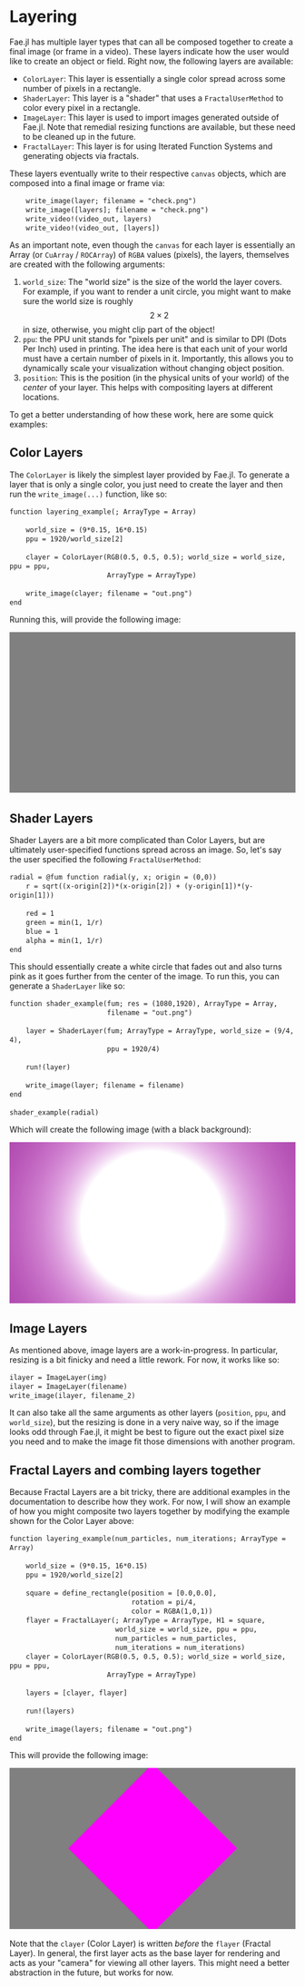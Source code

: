 # Layering

Fae.jl has multiple layer types that can all be composed together to create a final image (or frame in a video).
These layers indicate how the user would like to create an object or field.
Right now, the following layers are available:

* `ColorLayer`: This layer is essentially a single color spread across some number of pixels in a rectangle.
* `ShaderLayer`: This layer is a "shader" that uses a `FractalUserMethod` to color every pixel in a rectangle.
* `ImageLayer`: This layer is used to import images generated outside of Fae.jl. Note that remedial resizing functions are available, but these need to be cleaned up in the future.
* `FractalLayer`: This layer is for using Iterated Function Systems and generating objects via fractals.

These layers eventually write to their respective `canvas` objects, which are composed into a final image or frame via:

```
    write_image(layer; filename = "check.png")
    write_image([layers]; filename = "check.png")
    write_video!(video_out, layers)
    write_video!(video_out, [layers])
```

As an important note, even though the `canvas` for each layer is essentially an Array (or `CuArray` / `ROCArray`) of `RGBA` values (pixels), the layers, themselves are created with the following arguments:

1. `world_size`: The "world size" is the size of the world the layer covers.  For example, if you want to render a unit circle, you might want to make sure the world size is roughly $$2\times 2$$ in size, otherwise, you might clip part of the object!
2. `ppu`: the PPU unit stands for "pixels per unit" and is similar to DPI (Dots Per Inch) used in printing. The idea here is that each unit of your world must have a certain number of pixels in it. Importantly, this allows you to dynamically scale your visualization without changing object position.
3. `position`: This is the position (in the physical units of your world) of the *center* of your layer. This helps with compositing layers at different locations.

To get a better understanding of how these work, here are some quick examples:

## Color Layers

The `ColorLayer` is likely the simplest layer provided by Fae.jl.
To generate a layer that is only a single color, you just need to create the layer and then run the `write_image(...)` function, like so:

```
function layering_example(; ArrayType = Array)

    world_size = (9*0.15, 16*0.15)
    ppu = 1920/world_size[2]

    clayer = ColorLayer(RGB(0.5, 0.5, 0.5); world_size = world_size, ppu = ppu,
                        ArrayType = ArrayType)

    write_image(clayer; filename = "out.png")
end

```

Running this, will provide the following image:

![Color Layer Example](res/layering_color.png)

## Shader Layers

Shader Layers are a bit more complicated than Color Layers, but are ultimately user-specified functions spread across an image.
So, let's say the user specified the following `FractalUserMethod`:

```
radial = @fum function radial(y, x; origin = (0,0))
    r = sqrt((x-origin[2])*(x-origin[2]) + (y-origin[1])*(y-origin[1]))

    red = 1
    green = min(1, 1/r)
    blue = 1
    alpha = min(1, 1/r)
end
```

This should essentially create a white circle that fades out and also turns pink as it goes further from the center of the image.
To run this, you can generate a `ShaderLayer` like so:

```
function shader_example(fum; res = (1080,1920), ArrayType = Array,
                        filename = "out.png")

    layer = ShaderLayer(fum; ArrayType = ArrayType, world_size = (9/4, 4),
                        ppu = 1920/4)

    run!(layer)

    write_image(layer; filename = filename)
end

shader_example(radial)
```

Which will create the following image (with a black background):

![Shader Layer Example](res/layering_shader.png)

## Image Layers

As mentioned above, image layers are a work-in-progress.
In particular, resizing is a bit finicky and need a little rework.
For now, it works like so:

```
ilayer = ImageLayer(img)
ilayer = ImageLayer(filename)
write_image(ilayer, filename_2)
```

It can also take all the same arguments as other layers (`position`, `ppu`, and `world_size`), but the resizing is done in a very naive way, so if the image looks odd through Fae.jl, it might be best to figure out the exact pixel size you need and to make the image fit those dimensions with another program.

## Fractal Layers and combing layers together

Because Fractal Layers are a bit tricky, there are additional examples in the documentation to describe how they work.
For now, I will show an example of how you might composite two layers together by modifying the example shown for the Color Layer above:

```
function layering_example(num_particles, num_iterations; ArrayType = Array)

    world_size = (9*0.15, 16*0.15)
    ppu = 1920/world_size[2]

    square = define_rectangle(position = [0.0,0.0],
                              rotation = pi/4,
                              color = RGBA(1,0,1))
    flayer = FractalLayer(; ArrayType = ArrayType, H1 = square,
                          world_size = world_size, ppu = ppu,
                          num_particles = num_particles,
                          num_iterations = num_iterations)
    clayer = ColorLayer(RGB(0.5, 0.5, 0.5); world_size = world_size, ppu = ppu,
                        ArrayType = ArrayType)

    layers = [clayer, flayer]

    run!(layers)

    write_image(layers; filename = "out.png")
end
```

This will provide the following image:

![Layering Example](res/layering_fractal.png)

Note that the `clayer` (Color Layer) is written *before* the `flayer` (Fractal Layer).
In general, the first layer acts as the base layer for rendering and acts as your "camera" for viewing all other layers.
This might need a better abstraction in the future, but works for now.
